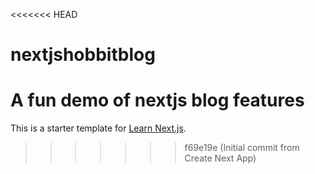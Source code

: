 <<<<<<< HEAD
# nextjshobbitblog
A fun demo of nextjs blog features
=======
This is a starter template for [Learn Next.js](https://nextjs.org/learn).
>>>>>>> f69e19e (Initial commit from Create Next App)
